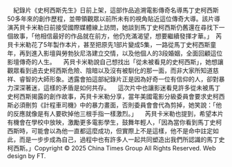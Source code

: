 　紀錄片《史柯西斯先生》日前上架，這部作品追溯電影傳奇名導馬丁史柯西斯50多年來的創作歷程，並帶領觀眾以前所未有的視角貼近這位傳奇大導。該片導演芮貝卡米勒日前接受國際媒體線上訪問，她談到馬丁史柯西斯仍舊還在尋找下一個故事，「他相信最好的作品就在前方，他仍充滿渴望，想要繼續發揮才華。」　芮貝卡米勒花了5年製作本片，甚至把原先1部片變成5集，一路從馬丁史柯西斯童年，再到進入影壇與勞勃狄尼洛建立交情，以及他個人的3段婚姻，全面回顧這位影壇傳奇的人生。
　芮貝卡米勒說自己想找出「從未被看見的史柯西斯」，她想讓觀眾看到過去史柯西斯危險、陰暗以及沒有被馴化的那一面，而非大家所知道慈祥、睿智的大師形象。透露會拍這部紀錄片正是因為好奇一位有信仰的人，卻對暴力深深著迷，這樣的矛盾是如何共存。
　這次片中也讓影迷看見許多從未被馬丁史柯西斯揭露的創作故事，芮貝卡米勒分享，當年美國電影分級委員會要求史柯西斯必須刪剪《計程車司機》中的暴力畫面，否則委員會會代為剪掉，她笑說：「他的反應就像是有人要砍掉他三根手指一樣激烈。」
　芮貝卡米勒也提到，希望本片有機會在學校中放映，激勵更多電影學生，鼓舞年輕人，「因為當你看到馬丁史柯西斯時，可能會以為他一直都這麼成功，但實際上不是這樣，他不是命中註定如此，而是一步步成為自己，過程中也有許多人一起共同塑造出我們所認識的馬丁史柯西斯。」Copyright © 2025 China Times Group All Rights Reserved. Web design by FT.